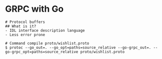 # GRPC with Go
    # Protocol buffers
    ## What is it?
    - IDL interface description language
    - Less error prone
    
    # Command compile proto/wishlist.proto
    $ protoc --go_out=. --go_opt=paths=source_relative --go-grpc_out=. --go-grpc_opt=paths=source_relative proto/wishlist.proto